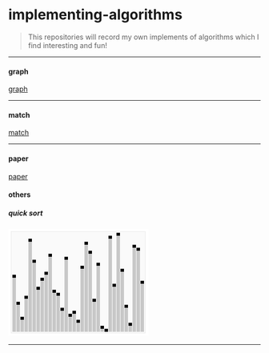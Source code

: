 # implementing-algorithms
> This repositories will record my own implements of algorithms which I find interesting and fun!

--------------------------------------------------

#### graph
[graph](https://github.com/lturing/implementing-algorithms/tree/master/graph)


---------------

#### match
[match](https://github.com/lturing/implementing-algorithms/tree/master/match)

-------------

#### paper
[paper](https://github.com/lturing/implementing-algorithms/tree/master/paper)

#### others

##### quick sort
![](https://github.com/lturing/implementing-algorithms/blob/master/photos/Sorting_quicksort_anim.gif)

---------------------

